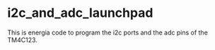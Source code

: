 # i2c_and_adc_launchpad
This is energia code to program the i2c ports and the adc pins of the TM4C123. 

